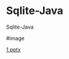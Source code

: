 # Sqlite-Java
Sqlite-Java

#image

[1.pptx](https://github.com/darayuthhang/Sqlite-Java/files/3390476/1.pptx)
